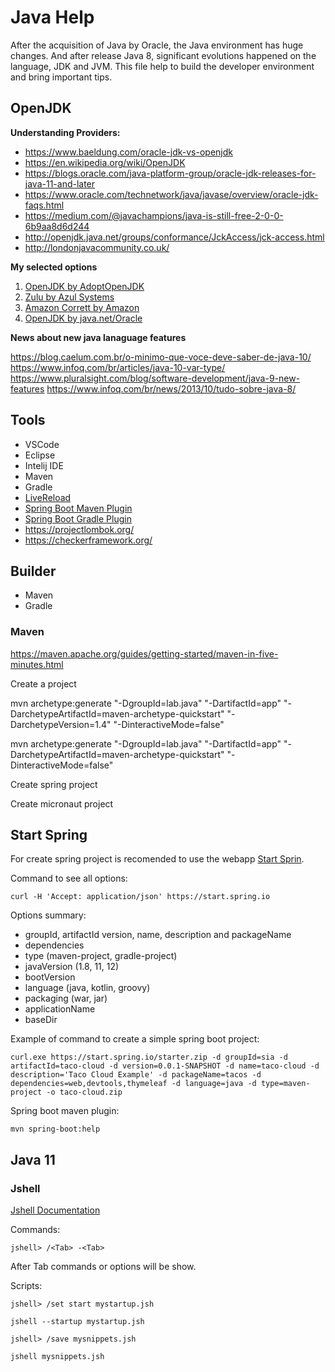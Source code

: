 # Java Help

After the acquisition of Java by Oracle, the Java environment has huge changes. 
And after release Java 8, significant evolutions happened on the language,
JDK and JVM. This file help to build the developer environment and bring important tips.

## OpenJDK


**Understanding Providers:**

* https://www.baeldung.com/oracle-jdk-vs-openjdk
* https://en.wikipedia.org/wiki/OpenJDK
* https://blogs.oracle.com/java-platform-group/oracle-jdk-releases-for-java-11-and-later
* https://www.oracle.com/technetwork/java/javase/overview/oracle-jdk-faqs.html
* https://medium.com/@javachampions/java-is-still-free-2-0-0-6b9aa8d6d244
* http://openjdk.java.net/groups/conformance/JckAccess/jck-access.html
* http://londonjavacommunity.co.uk/

**My selected options**

1. [OpenJDK by AdoptOpenJDK](https://adoptopenjdk.net/)
2. [Zulu by Azul Systems](https://www.azul.com/downloads/zulu-community)
3. [Amazon Corrett by Amazon](https://aws.amazon.com/pt/corretto/)
4. [OpenJDK by java.net/Oracle](https://jdk.java.net/)


**News about new java lanaguage features**

https://blog.caelum.com.br/o-minimo-que-voce-deve-saber-de-java-10/
https://www.infoq.com/br/articles/java-10-var-type/
https://www.pluralsight.com/blog/software-development/java-9-new-features
https://www.infoq.com/br/news/2013/10/tudo-sobre-java-8/    

## Tools

* VSCode
* Eclipse
* Intelij IDE
* Maven
* Gradle
* [LiveReload](http://livereload.com/)
* [Spring Boot Maven Plugin](https://docs.spring.io/spring-boot/docs/current/maven-plugin/plugin-info.html)
* [Spring Boot Gradle Plugin](https://docs.spring.io/spring-boot/docs/current/gradle-plugin/reference/html/)
* https://projectlombok.org/
* https://checkerframework.org/

## Builder

* Maven
* Gradle

### Maven

https://maven.apache.org/guides/getting-started/maven-in-five-minutes.html

Create a project

mvn archetype:generate "-DgroupId=lab.java" "-DartifactId=app" "-DarchetypeArtifactId=maven-archetype-quickstart" "-DarchetypeVersion=1.4" "-DinteractiveMode=false"

mvn archetype:generate "-DgroupId=lab.java" "-DartifactId=app" "-DarchetypeArtifactId=maven-archetype-quickstart" "-DinteractiveMode=false"


Create spring project

Create micronaut project

## Start Spring

For create spring project is recomended to use the webapp 
[Start Sprin](https://start.spring.io).

Command to see all options:

    curl -H 'Accept: application/json' https://start.spring.io

Options summary:

* groupId, artifactId version, name, description and packageName
* dependencies  
* type (maven-project, gradle-project)
* javaVersion (1.8, 11, 12)
* bootVersion
* language (java, kotlin, groovy)
* packaging (war, jar)
* applicationName
* baseDir

Example of command to create a simple spring boot project:

    curl.exe https://start.spring.io/starter.zip -d groupId=sia -d artifactId=taco-cloud -d version=0.0.1-SNAPSHOT -d name=taco-cloud -d description='Taco Cloud Example' -d packageName=tacos -d dependencies=web,devtools,thymeleaf -d language=java -d type=maven-project -o taco-cloud.zip

Spring boot maven plugin:

    mvn spring-boot:help 


## Java 11

### Jshell

[Jshell Documentation](https://docs.oracle.com/en/java/javase/11/jshell/)

Commands:
    
    jshell> /<Tab> -<Tab>

After Tab commands or options will be show.

Scripts:

    jshell> /set start mystartup.jsh
    
    jshell --startup mystartup.jsh
    
    jshell> /save mysnippets.jsh
    
    jshell mysnippets.jsh
